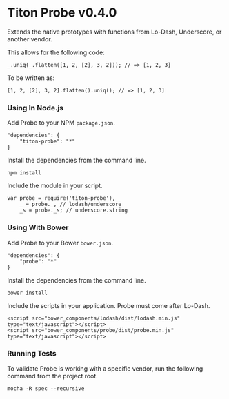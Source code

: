 # Titon Probe v0.4.0 #

Extends the native prototypes with functions from Lo-Dash, Underscore, or another vendor.

This allows for the following code:

```
_.uniq(_.flatten([1, 2, [2], 3, 2])); // => [1, 2, 3]
```

To be written as:

```
[1, 2, [2], 3, 2].flatten().uniq(); // => [1, 2, 3]
```

### Using In Node.js ###

Add Probe to your NPM `package.json`.

```
"dependencies": {
    "titon-probe": "*"
}
```

Install the dependencies from the command line.

```
npm install
```

Include the module in your script.

```
var probe = require('titon-probe'),
    _ = probe._, // lodash/underscore
    _s = probe._s; // underscore.string
```

### Using With Bower ###

Add Probe to your Bower `bower.json`.

```
"dependencies": {
    "probe": "*"
}
```

Install the dependencies from the command line.

```
bower install
```

Include the scripts in your application. Probe must come after Lo-Dash.

```
<script src="bower_components/lodash/dist/lodash.min.js" type="text/javascript"></script>
<script src="bower_components/probe/dist/probe.min.js" type="text/javascript"></script>
```

### Running Tests ###

To validate Probe is working with a specific vendor, run the following command from the project root.

```
mocha -R spec --recursive
```